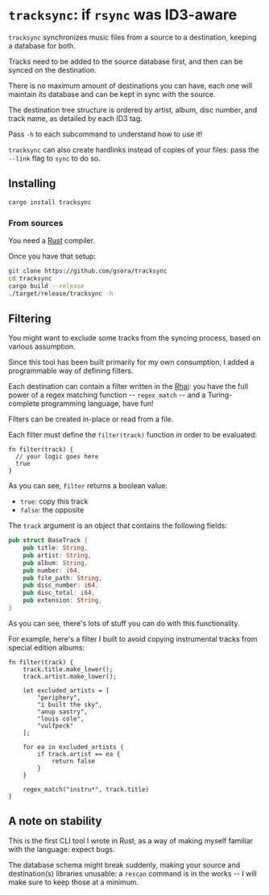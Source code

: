 # `tracksync`: if `rsync` was ID3-aware

`tracksync` synchronizes music files from a source to a destination, keeping a database for both.

Tracks need to be added to the source database first, and then can be synced on the destination.

There is no maximum amount of destinations you can have, each one will maintain its database and can be kept in sync
with the source.

The destination tree structure is ordered by artist, album, disc number, and track name, as detailed by each ID3 tag.

Pass `-h` to each subcommand to understand how to use it!

`tracksync` can also create hardlinks instead of copies of your files: pass the `--link` flag to `sync` to do so.

## Installing

```sh
cargo install tracksync
```

### From sources

You need a [Rust](https://rustup.rs/) compiler.

Once you have that setup:

```sh
git clone https://github.com/gsora/tracksync
cd tracksync
cargo build --release
./target/release/tracksync -h
```

## Filtering

You might want to exclude some tracks from the syncing process, based on various assumption.

Since this tool has been built primarily for my own consumption, I added a programmable way of defining filters.

Each destination can contain a filter written in the [Rhai](https://rhai.rs/): you have the full
power of a regex matching function -- `regex_match` -- and a Turing-complete programming language, have fun!

Filters can be created in-place or read from a file.

Each filter must define the `filter(track)` function in order to be evaluated:

```rhai
fn filter(track) {
  // your logic goes here
  true
}
```

As you can see, `filter` returns a boolean value:
 - `true`: copy this track
 - `false`: the opposite

The `track` argument is an object that contains the following fields:

```rust
pub struct BaseTrack {
    pub title: String,
    pub artist: String,
    pub album: String,
    pub number: i64,
    pub file_path: String,
    pub disc_number: i64,
    pub disc_total: i64,
    pub extension: String,
}
```

As you can see, there's lots of stuff you can do with this functionality.

For example, here's a filter I built to avoid copying instrumental tracks from special edition albums:

```rhai
fn filter(track) {
	track.title.make_lower();
	track.artist.make_lower();

	let excluded_artists = [
		"periphery",
		"i built the sky",
		"anup sastry",
		"louis cole",
		"vulfpeck"
	];

	for ea in excluded_artists {
		if track.artist == ea {
			return false
		}
	}

	regex_match("instru*", track.title)
}
```

## A note on stability

This is the first CLI tool I wrote in Rust, as a way of making myself familiar with the language: expect bugs.

The database schema might break suddenly, making your source and destination(s) libraries unusable: a `rescan` command
is in the works -- I will make sure to keep those at a minimum.
